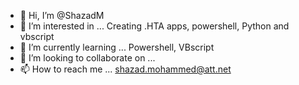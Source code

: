 - 👋 Hi, I’m @ShazadM
- 👀 I’m interested in ... Creating .HTA apps, powershell, Python and vbscript
- 🌱 I’m currently learning ... Powershell, VBscript
- 💞️ I’m looking to collaborate on ...
- 📫 How to reach me ... shazad.mohammed@att.net

<!---
ShazadM/ShazadM is a ✨ special ✨ repository because its `README.md` (this file) appears on your GitHub profile.
You can click the Preview link to take a look at your changes.
--->
